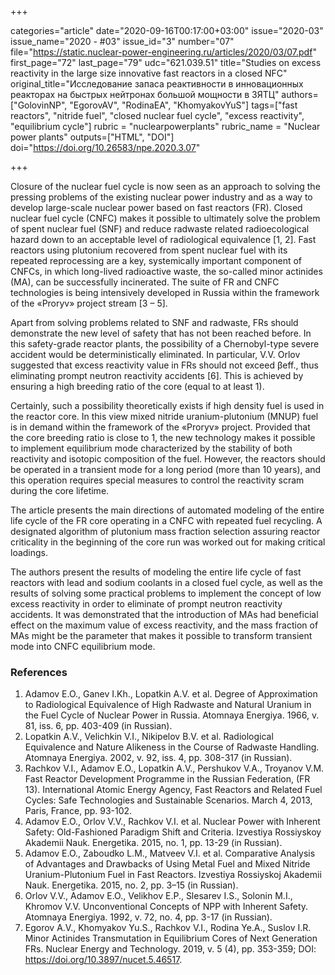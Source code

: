 +++

categories="article"
date="2020-09-16T00:17:00+03:00"
issue="2020-03"
issue_name="2020 - #03"
issue_id="3"
number="07"
file="https://static.nuclear-power-engineering.ru/articles/2020/03/07.pdf"
first_page="72"
last_page="79"
udc="621.039.51"
title="Studies on excess reactivity in the large size innovative fast reactors in a closed NFC"
original_title="Исследование запаса реактивности в инновационных реакторах на быстрых нейтронах большой мощности в ЗЯТЦ"
authors=["GolovinNP", "EgorovAV", "RodinaEA", "KhomyakovYuS"]
tags=["fast reactors", "nitride fuel", "closed nuclear fuel cycle", "excess reactivity", "equilibrium cycle"]
rubric = "nuclearpowerplants"
rubric_name = "Nuclear power plants"
outputs=["HTML", "DOI"]
doi="https://doi.org/10.26583/npe.2020.3.07"

+++

Closure of the nuclear fuel cycle is now seen as an approach to solving the pressing problems of the existing nuclear power industry and as a way to develop large-scale nuclear power based on fast reactors (FR). Closed nuclear fuel cycle (CNFC) makes it possible to ultimately solve the problem of spent nuclear fuel (SNF) and reduce radwaste related radioecological hazard down to an acceptable level of radiological equivalence [1, 2]. Fast reactors using plutonium recovered from spent nuclear fuel with its repeated reprocessing are a key, systemically important component of CNFCs, in which long-lived radioactive waste, the so-called minor actinides (MA), can be successfully incinerated. The suite of FR and CNFC technologies is being intensively developed in Russia within the framework of the «Proryv» project stream [3 – 5].

Apart from solving problems related to SNF and radwaste, FRs should demonstrate the new level of safety that has not been reached before. In this safety-grade reactor plants, the possibility of a Chernobyl-type severe accident would be deterministically eliminated. In particular, V.V. Orlov suggested that excess reactivity value in FRs should not exceed βeff., thus eliminating prompt neutron reactivity accidents [6]. This is achieved by ensuring a high breeding ratio of the core (equal to at least 1).

Certainly, such a possibility theoretically exists if high density fuel is used in the reactor core. In this view mixed nitride uranium-plutonium (MNUP) fuel is in demand within the framework of the «Proryv» project. Provided that the core breeding ratio is close to 1, the new technology makes it possible to implement equilibrium mode characterized by the stability of both reactivity and isotopic composition of the fuel. However, the reactors should be operated in a transient mode for a long period (more than 10 years), and this operation requires special measures to control the reactivity scram during the core lifetime.

The article presents the main directions of automated modeling of the entire life cycle of the FR core operating in a CNFC with repeated fuel recycling. A designated algorithm of plutonium mass fraction selection assuring reactor criticality in the beginning of the core run was worked out for making critical loadings.

The authors present the results of modeling the entire life cycle of fast reactors with lead and sodium coolants in a closed fuel cycle, as well as the results of solving some practical problems to implement the concept of low excess reactivity in order to eliminate of prompt neutron reactivity accidents. It was demonstrated that the introduction of MAs had beneficial effect on the maximum value of excess reactivity, and the mass fraction of MAs might be the parameter that makes it possible to transform transient mode into CNFC equilibrium mode.

### References

1. Adamov E.O., Ganev I.Kh., Lopatkin A.V. et al. Degree of Approximation to Radiological Equivalence of High Radwaste and Natural Uranium in the Fuel Cycle of Nuclear Power in Russia. Atomnaya Energiya. 1966, v. 81, iss. 6, pp. 403-409 (in Russian).
2. Lopatkin A.V., Velichkin V.I., Nikipelov B.V. et al. Radiological Equivalence and Nature Alikeness in the Course of Radwaste Handling. Atomnaya Energiya. 2002, v. 92, iss. 4, pp. 308-317 (in Russian).
3. Rachkov V.I., Adamov E.O., Lopatkin A.V., Pershukov V.A., Troyanov V.M. Fast Reactor Development Programme in the Russian Federation, (FR 13). International Atomic Energy Agency, Fast Reactors and Related Fuel Cycles: Safe Technologies and Sustainable Scenarios. March 4, 2013, Paris, France, pp. 93-102.
4. Adamov E.O., Orlov V.V., Rachkov V.I. et al. Nuclear Power with Inherent Safety: Old-Fashioned Paradigm Shift and Criteria. Izvestiya Rossiyskoy Akademii Nauk. Energetika. 2015, no. 1, pp. 13-29 (in Russian).
5. Adamov E.O., Zaboudko L.M., Matveev V.I. et al. Comparative Analysis of Advantages and Drawbacks of Using Metal Fuel and Mixed Nitride Uranium-Plutonium Fuel in Fast Reactors. Izvestiya Rossiyskoj Akademii Nauk. Energetika. 2015, no. 2, pp. 3–15 (in Russian).
6. Orlov V.V., Adamov E.O., Velikhov E.P., Slesarev I.S., Solonin M.I., Khromov V.V. Unconventional Concepts of NPP with Inherent Safety. Atomnaya Energiya. 1992, v. 72, no. 4, pp. 3-17 (in Russian).
7. Egorov A.V., Khomyakov Yu.S., Rachkov V.I., Rodina Ye.A., Suslov I.R. Minor Actinides Transmutation in Equilibrium Cores of Next Generation FRs. Nuclear Energy and Technology. 2019, v. 5 (4), pp. 353-359; DOI: https://doi.org/10.3897/nucet.5.46517.